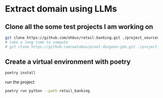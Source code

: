 # Extract domain using LLMs

## Clone all the some test projects I am working on

```bash
git clone https://github.com/ohbus/retail-banking.git ./project_sources/retail-banking
# take a long time to compute
# git clone https://github.com/watabou/pixel-dungeon-gdx.git ./project_sources/pixel-dungeon-gdx
```

## Create a virtual environment with poetry

```bash
poetry install
```

run the project

```bash
poetry run python --path retail_banking
```
